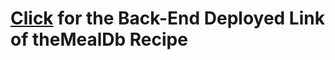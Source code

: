 # [Click](https://themealdb-99.herokuapp.com/) for the Back-End Deployed Link of theMealDb Recipe  
